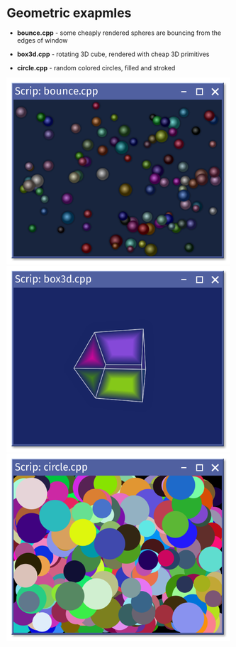 # Geometric exapmles

* **bounce.cpp** - some cheaply rendered spheres are bouncing from the edges of window

* **box3d.cpp** - rotating 3D cube, rendered with cheap 3D primitives

* **circle.cpp** - random colored circles, filled and stroked

![Bounce](bounce.png)
![Box3D](box3d.png)
![Circle](circle.png)
